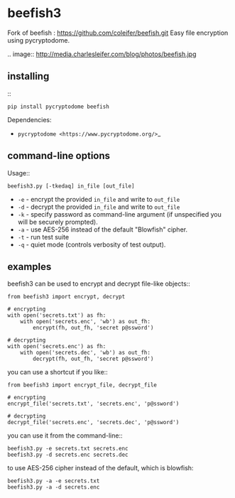 beefish3
=======

Fork of beefish : https://github.com/coleifer/beefish.git
Easy file encryption using pycryptodome.

.. image:: http://media.charlesleifer.com/blog/photos/beefish.jpg


installing
----------

::

    pip install pycryptodome beefish

Dependencies:

* `pycryptodome <https://www.pycryptodome.org/>`_


command-line options
--------------------

Usage::

    beefish3.py [-tkedaq] in_file [out_file]

* ``-e`` - encrypt the provided ``in_file`` and write to ``out_file``
* ``-d`` - decrypt the provided ``in_file`` and write to ``out_file``
* ``-k`` - specify password as command-line argument (if unspecified you will
  be securely prompted).
* ``-a`` - use AES-256 instead of the default "Blowfish" cipher.
* ``-t`` - run test suite
* ``-q`` - quiet mode (controls verbosity of test output).


examples
--------

beefish3 can be used to encrypt and decrypt file-like objects::

    from beefish3 import encrypt, decrypt

    # encrypting
    with open('secrets.txt') as fh:
        with open('secrets.enc', 'wb') as out_fh:
            encrypt(fh, out_fh, 'secret p@ssword')

    # decrypting
    with open('secrets.enc') as fh:
        with open('secrets.dec', 'wb') as out_fh:
            decrypt(fh, out_fh, 'secret p@ssword')

you can use a shortcut if you like::

    from beefish3 import encrypt_file, decrypt_file

    # encrypting
    encrypt_file('secrets.txt', 'secrets.enc', 'p@ssword')

    # decrypting
    decrypt_file('secrets.enc', 'secrets.dec', 'p@ssword')


you can use it from the command-line::

    beefish3.py -e secrets.txt secrets.enc
    beefish3.py -d secrets.enc secrets.dec

to use AES-256 cipher instead of the default, which is blowfish:

    beefish3.py -a -e secrets.txt
    beefish3.py -a -d secrets.enc

